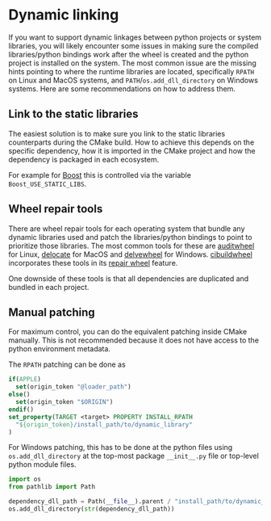 # Dynamic linking

If you want to support dynamic linkages between python projects or system
libraries, you will likely encounter some issues in making sure the compiled
libraries/python bindings work after the wheel is created and the python project
is installed on the system. The most common issue are the missing hints pointing
to where the runtime libraries are located, specifically `RPATH` on Linux and
MacOS systems, and `PATH`/`os.add_dll_directory` on Windows systems. Here are
some recommendations on how to address them.

## Link to the static libraries

The easiest solution is to make sure you link to the static libraries
counterparts during the CMake build. How to achieve this depends on the specific
dependency, how it is imported in the CMake project and how the dependency is
packaged in each ecosystem.

For example for [Boost][FindBoost] this is controlled via the variable
`Boost_USE_STATIC_LIBS`.

[FindBoost]: inv:cmake:cmake:module#module:FindBoost

## Wheel repair tools

There are wheel repair tools for each operating system that bundle any dynamic
libraries used and patch the libraries/python bindings to point to prioritize
those libraries. The most common tools for these are [auditwheel] for Linux,
[delocate] for MacOS and [delvewheel] for Windows. [cibuildwheel] incorporates
these tools in its [repair wheel] feature.

One downside of these tools is that all dependencies are duplicated and bundled
in each project.

[auditwheel]: https://pypi.org/project/auditwheel/
[delocate]: https://pypi.org/project/delocate/
[delvewheel]: https://pypi.org/project/delvewheel/
[cibuildwheel]: https://cibuildwheel.pypa.io/en/stable/
[repair wheel]:
  https://cibuildwheel.pypa.io/en/stable/options/#repair-wheel-command

## Manual patching

For maximum control, you can do the equivalent patching inside CMake manually.
This is not recommended because it does not have access to the python
environment metadata.

The `RPATH` patching can be done as

```cmake
if(APPLE)
  set(origin_token "@loader_path")
else()
  set(origin_token "$ORIGIN")
endif()
set_property(TARGET <target> PROPERTY INSTALL_RPATH
  "${origin_token}/install_path/to/dynamic_library"
)
```

For Windows patching, this has to be done at the python files using
`os.add_dll_directory` at the top-most package `__init__.py` file or top-level
python module files.

```python
import os
from pathlib import Path

dependency_dll_path = Path(__file__).parent / "install_path/to/dynamic_library"
os.add_dll_directory(str(dependency_dll_path))
```
